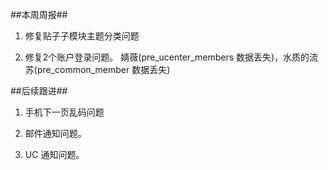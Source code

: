 ##本周周报##

1. 修复贴子子模块主题分类问题

2. 修复2个账户登录问题。 婧薇(pre_ucenter_members 数据丢失)，水质的流苏(pre_common_member 数据丢失) 

##后续跟进##

1. 手机下一页乱码问题

2. 邮件通知问题。

3. UC 通知问题。

